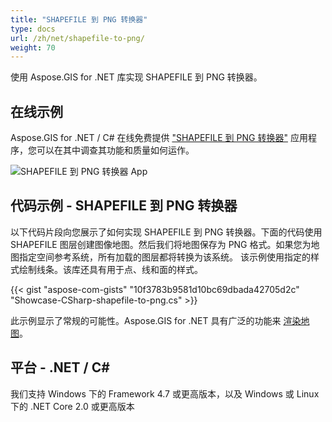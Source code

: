 ```yaml
---
title: "SHAPEFILE 到 PNG 转换器"
type: docs
url: /zh/net/shapefile-to-png/
weight: 70
---
```


使用 Aspose.GIS for .NET 库实现 SHAPEFILE 到 PNG 转换器。

## **在线示例**

Aspose.GIS for .NET / C# 在线免费提供 ["SHAPEFILE 到 PNG 转换器"](https://products.aspose.app/gis/viewer/shapefile-to-png) 应用程序，您可以在其中调查其功能和质量如何运作。

![SHAPEFILE 到 PNG 转换器 App](viewer.png)

## **代码示例 - SHAPEFILE 到 PNG 转换器**

以下代码片段向您展示了如何实现 SHAPEFILE 到 PNG 转换器。下面的代码使用 SHAPEFILE 图层创建图像地图。然后我们将地图保存为 PNG 格式。如果您为地图指定空间参考系统，所有加载的图层都将转换为该系统。
该示例使用指定的样式绘制线条。该库还具有用于点、线和面的样式。

{{< gist "aspose-com-gists" "10f3783b9581d10bc69dbada42705d2c" "Showcase-CSharp-shapefile-to-png.cs" >}}

此示例显示了常规的可能性。Aspose.GIS for .NET 具有广泛的功能来 [渲染地图](https://docs.aspose.com/gis/net/map-rendering/)。

## **平台 - .NET / C#**

我们支持 Windows 下的 Framework 4.7 或更高版本，以及 Windows 或 Linux 下的 .NET Core 2.0 或更高版本
